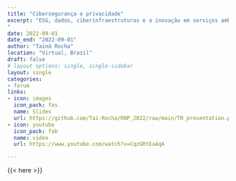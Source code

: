 ```yaml
---
title: "Cibersegurança e privacidade"
excerpt: "ESG, dados, ciberinfraestruturas e a inovação em serviços ambientais: quando começa o futuro?
"
date: 2022-09-01
date_end: "2022-09-01"
author: "Tainá Rocha"
location: "Virtual, Brazil"
draft: false
# layout options: single, single-sidebar
layout: single
categories:
- forum
links:
- icon: images
  icon_pack: fas
  name: Slides
  url: https://github.com/Tai-Rocha/RNP_2022/raw/main/TR_presentation.pdf
- icon: youtube
  icon_pack: fab
  name: video
  url: https://www.youtube.com/watch?v=CqzGRtEaAqA

---
```


{{< here >}}
